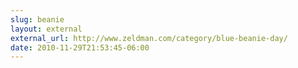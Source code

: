 ```yaml
---
slug: beanie
layout: external
external_url: http://www.zeldman.com/category/blue-beanie-day/
date: 2010-11-29T21:53:45-06:00
---
```

